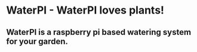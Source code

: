 # WaterPI - WaterPI loves plants!

## WaterPI is a raspberry pi based watering system for your garden.

